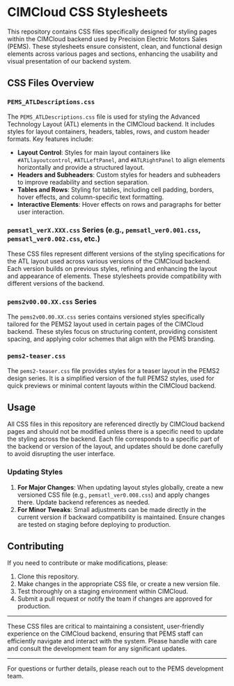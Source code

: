 # CIMCloud CSS Stylesheets

This repository contains CSS files specifically designed for styling pages within the CIMCloud backend used by Precision Electric Motors Sales (PEMS). These stylesheets ensure consistent, clean, and functional design elements across various pages and sections, enhancing the usability and visual presentation of our backend system.

## CSS Files Overview

### `PEMS_ATLDescriptions.css`

The `PEMS_ATLDescriptions.css` file is used for styling the Advanced Technology Layout (ATL) elements in the CIMCloud backend. It includes styles for layout containers, headers, tables, rows, and custom header formats. Key features include:

- **Layout Control**: Styles for main layout containers like `#ATLlayoutcontrol`, `#ATLLeftPanel`, and `#ATLRightPanel` to align elements horizontally and provide a structured layout.
- **Headers and Subheaders**: Custom styles for headers and subheaders to improve readability and section separation.
- **Tables and Rows**: Styling for tables, including cell padding, borders, hover effects, and column-specific text formatting.
- **Interactive Elements**: Hover effects on rows and paragraphs for better user interaction.

### `pemsatl_verX.XXX.css` Series (e.g., `pemsatl_ver0.001.css`, `pemsatl_ver0.002.css`, etc.)

These CSS files represent different versions of the styling specifications for the ATL layout used across various versions of the CIMCloud backend. Each version builds on previous styles, refining and enhancing the layout and appearance of elements. These stylesheets provide compatibility with different versions of the backend.

### `pems2v00.00.XX.css` Series

The `pems2v00.00.XX.css` series contains versioned styles specifically tailored for the PEMS2 layout used in certain pages of the CIMCloud backend. These styles focus on structuring content, providing consistent spacing, and applying color schemes that align with the PEMS branding.

### `pems2-teaser.css`

The `pems2-teaser.css` file provides styles for a teaser layout in the PEMS2 design series. It is a simplified version of the full PEMS2 styles, used for quick previews or minimal content layouts within the CIMCloud backend.

## Usage

All CSS files in this repository are referenced directly by CIMCloud backend pages and should not be modified unless there is a specific need to update the styling across the backend. Each file corresponds to a specific part of the backend or version of the layout, and updates should be done carefully to avoid disrupting the user interface.

### Updating Styles

1. **For Major Changes**: When updating layout styles globally, create a new versioned CSS file (e.g., `pemsatl_ver0.008.css`) and apply changes there. Update backend references as needed.
2. **For Minor Tweaks**: Small adjustments can be made directly in the current version if backward compatibility is maintained. Ensure changes are tested on staging before deploying to production.

## Contributing

If you need to contribute or make modifications, please:
1. Clone this repository.
2. Make changes in the appropriate CSS file, or create a new version file.
3. Test thoroughly on a staging environment within CIMCloud.
4. Submit a pull request or notify the team if changes are approved for production.

---

These CSS files are critical to maintaining a consistent, user-friendly experience on the CIMCloud backend, ensuring that PEMS staff can efficiently navigate and interact with the system. Please handle with care and consult the development team for any significant updates.

---

For questions or further details, please reach out to the PEMS development team.
